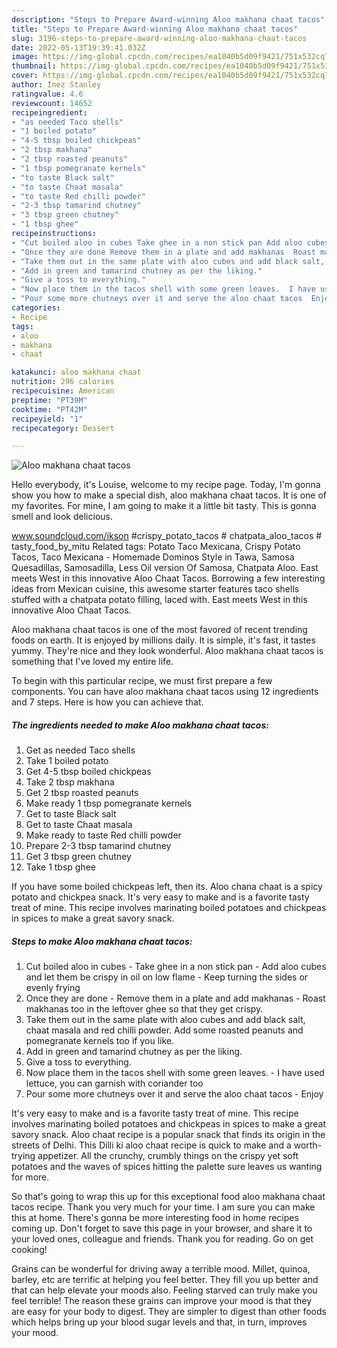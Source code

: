 ```yaml
---
description: "Steps to Prepare Award-winning Aloo makhana chaat tacos"
title: "Steps to Prepare Award-winning Aloo makhana chaat tacos"
slug: 3196-steps-to-prepare-award-winning-aloo-makhana-chaat-tacos
date: 2022-05-13T19:39:41.032Z
image: https://img-global.cpcdn.com/recipes/ea1040b5d09f9421/751x532cq70/aloo-makhana-chaat-tacos-recipe-main-photo.jpg
thumbnail: https://img-global.cpcdn.com/recipes/ea1040b5d09f9421/751x532cq70/aloo-makhana-chaat-tacos-recipe-main-photo.jpg
cover: https://img-global.cpcdn.com/recipes/ea1040b5d09f9421/751x532cq70/aloo-makhana-chaat-tacos-recipe-main-photo.jpg
author: Inez Stanley
ratingvalue: 4.6
reviewcount: 14652
recipeingredient:
- "as needed Taco shells"
- "1 boiled potato"
- "4-5 tbsp boiled chickpeas"
- "2 tbsp makhana"
- "2 tbsp roasted peanuts"
- "1 tbsp pomegranate kernels"
- "to taste Black salt"
- "to taste Chaat masala"
- "to taste Red chilli powder"
- "2-3 tbsp tamarind chutney"
- "3 tbsp green chutney"
- "1 tbsp ghee"
recipeinstructions:
- "Cut boiled aloo in cubes Take ghee in a non stick pan Add aloo cubes and let them be crispy in oil on low flame Keep turning the sides or evenly frying"
- "Once they are done Remove them in a plate and add makhanas  Roast makhanas too in the leftover ghee so that they get crispy."
- "Take them out in the same plate with aloo cubes and add black salt, chaat masala and red chilli powder. Add some roasted peanuts and pomegranate kernels too if you like."
- "Add in green and tamarind chutney as per the liking."
- "Give a toss to everything."
- "Now place them in the tacos shell with some green leaves.  I have used lettuce, you can garnish with coriander too"
- "Pour some more chutneys over it and serve the aloo chaat tacos  Enjoy"
categories:
- Recipe
tags:
- aloo
- makhana
- chaat

katakunci: aloo makhana chaat 
nutrition: 296 calories
recipecuisine: American
preptime: "PT39M"
cooktime: "PT42M"
recipeyield: "1"
recipecategory: Dessert

---
```



![Aloo makhana chaat tacos](https://img-global.cpcdn.com/recipes/ea1040b5d09f9421/751x532cq70/aloo-makhana-chaat-tacos-recipe-main-photo.jpg)

Hello everybody, it's Louise, welcome to my recipe page. Today, I'm gonna show you how to make a special dish, aloo makhana chaat tacos. It is one of my favorites. For mine, I am going to make it a little bit tasty. This is gonna smell and look delicious.

www.soundcloud.com/ikson #crispy_potato_tacos # chatpata_aloo_tacos # tasty_food_by_mitu Related tags: Potato Taco Mexicana, Crispy Potato Tacos, Taco Mexicana - Homemade Dominos Style in Tawa, Samosa Quesadillas, Samosadilla, Less Oil version Of Samosa, Chatpata Aloo. East meets West in this innovative Aloo Chaat Tacos. Borrowing a few interesting ideas from Mexican cuisine, this awesome starter features taco shells stuffed with a chatpata potato filling, laced with. East meets West in this innovative Aloo Chaat Tacos.

Aloo makhana chaat tacos is one of the most favored of recent trending foods on earth. It is enjoyed by millions daily. It is simple, it's fast, it tastes yummy. They're nice and they look wonderful. Aloo makhana chaat tacos is something that I've loved my entire life.


To begin with this particular recipe, we must first prepare a few components. You can have aloo makhana chaat tacos using 12 ingredients and 7 steps. Here is how you can achieve that.

<!--inarticleads1-->

##### The ingredients needed to make Aloo makhana chaat tacos:

1. Get as needed Taco shells
1. Take 1 boiled potato
1. Get 4-5 tbsp boiled chickpeas
1. Take 2 tbsp makhana
1. Get 2 tbsp roasted peanuts
1. Make ready 1 tbsp pomegranate kernels
1. Get to taste Black salt
1. Get to taste Chaat masala
1. Make ready to taste Red chilli powder
1. Prepare 2-3 tbsp tamarind chutney
1. Get 3 tbsp green chutney
1. Take 1 tbsp ghee


If you have some boiled chickpeas left, then its. Aloo chana chaat is a spicy potato and chickpea snack. It&#39;s very easy to make and is a favorite tasty treat of mine. This recipe involves marinating boiled potatoes and chickpeas in spices to make a great savory snack. 

<!--inarticleads2-->

##### Steps to make Aloo makhana chaat tacos:

1. Cut boiled aloo in cubes - Take ghee in a non stick pan - Add aloo cubes and let them be crispy in oil on low flame - Keep turning the sides or evenly frying
1. Once they are done - Remove them in a plate and add makhanas  - Roast makhanas too in the leftover ghee so that they get crispy.
1. Take them out in the same plate with aloo cubes and add black salt, chaat masala and red chilli powder. Add some roasted peanuts and pomegranate kernels too if you like.
1. Add in green and tamarind chutney as per the liking.
1. Give a toss to everything.
1. Now place them in the tacos shell with some green leaves.  - I have used lettuce, you can garnish with coriander too
1. Pour some more chutneys over it and serve the aloo chaat tacos  - Enjoy


It&#39;s very easy to make and is a favorite tasty treat of mine. This recipe involves marinating boiled potatoes and chickpeas in spices to make a great savory snack. Aloo chaat recipe is a popular snack that finds its origin in the streets of Delhi. This Dilli ki aloo chaat recipe is quick to make and a worth-trying appetizer. All the crunchy, crumbly things on the crispy yet soft potatoes and the waves of spices hitting the palette sure leaves us wanting for more. 

So that's going to wrap this up for this exceptional food aloo makhana chaat tacos recipe. Thank you very much for your time. I am sure you can make this at home. There's gonna be more interesting food in home recipes coming up. Don't forget to save this page in your browser, and share it to your loved ones, colleague and friends. Thank you for reading. Go on get cooking!

Grains can be wonderful for driving away a terrible mood. Millet, quinoa, barley, etc are terrific at helping you feel better. They fill you up better and that can help elevate your moods also. Feeling starved can truly make you feel terrible! The reason these grains can improve your mood is that they are easy for your body to digest. They are simpler to digest than other foods which helps bring up your blood sugar levels and that, in turn, improves your mood.
